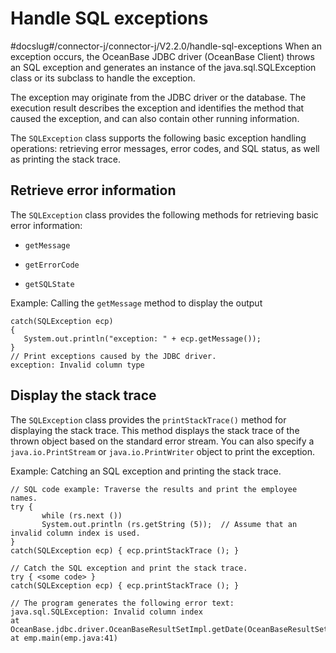Handle SQL exceptions 
==========================================
#docslug#/connector-j/connector-j/V2.2.0/handle-sql-exceptions
When an exception occurs, the OceanBase JDBC driver (OceanBase Client) throws an SQL exception and generates an instance of the java.sql.SQLException class or its subclass to handle the exception. 

The exception may originate from the JDBC driver or the database. The execution result describes the exception and identifies the method that caused the exception, and can also contain other running information. 

The `SQLException` class supports the following basic exception handling operations: retrieving error messages, error codes, and SQL status, as well as printing the stack trace. 

Retrieve error information 
--------------------------------------------

The `SQLException` class provides the following methods for retrieving basic error information:

* `getMessage`

  

* `getErrorCode`

  

* `getSQLState`

  




Example: Calling the `getMessage` method to display the output 

```unknow
catch(SQLException ecp)
{
   System.out.println("exception: " + ecp.getMessage());
}
// Print exceptions caused by the JDBC driver.
exception: Invalid column type
```



Display the stack trace 
-----------------------------------------

The `SQLException` class provides the `printStackTrace()` method for displaying the stack trace. This method displays the stack trace of the thrown object based on the standard error stream. You can also specify a `java.io.PrintStream` or `java.io.PrintWriter` object to print the exception. 

Example: Catching an SQL exception and printing the stack trace. 

```unknow
// SQL code example: Traverse the results and print the employee names.  
try { 
       while (rs.next ()) 
       System.out.println (rs.getString (5));  // Assume that an invalid column index is used.
}
catch(SQLException ecp) { ecp.printStackTrace (); } 

// Catch the SQL exception and print the stack trace.
try { <some code> } 
catch(SQLException ecp) { ecp.printStackTrace (); } 

// The program generates the following error text:
java.sql.SQLException: Invalid column index
at OceanBase.jdbc.driver.OceanBaseResultSetImpl.getDate(OceanBaseResultSetImpl.java:1556)
at emp.main(emp.java:41)
```


